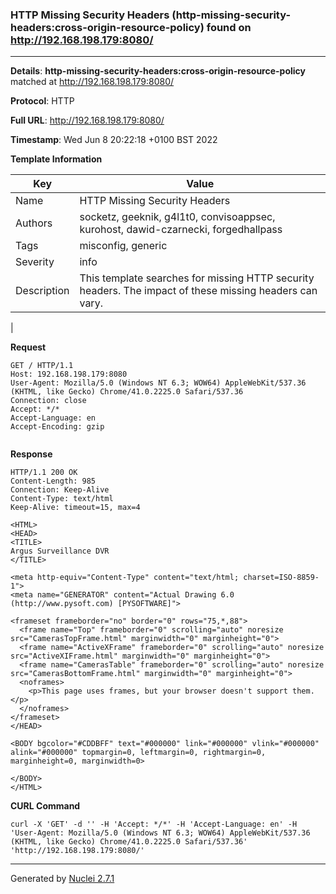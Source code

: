 ### HTTP Missing Security Headers (http-missing-security-headers:cross-origin-resource-policy) found on http://192.168.198.179:8080/
---
**Details**: **http-missing-security-headers:cross-origin-resource-policy**  matched at http://192.168.198.179:8080/

**Protocol**: HTTP

**Full URL**: http://192.168.198.179:8080/

**Timestamp**: Wed Jun 8 20:22:18 +0100 BST 2022

**Template Information**

| Key | Value |
|---|---|
| Name | HTTP Missing Security Headers |
| Authors | socketz, geeknik, g4l1t0, convisoappsec, kurohost, dawid-czarnecki, forgedhallpass |
| Tags | misconfig, generic |
| Severity | info |
| Description | This template searches for missing HTTP security headers. The impact of these missing headers can vary.
 |

**Request**
```http
GET / HTTP/1.1
Host: 192.168.198.179:8080
User-Agent: Mozilla/5.0 (Windows NT 6.3; WOW64) AppleWebKit/537.36 (KHTML, like Gecko) Chrome/41.0.2225.0 Safari/537.36
Connection: close
Accept: */*
Accept-Language: en
Accept-Encoding: gzip


```

**Response**
```http
HTTP/1.1 200 OK
Content-Length: 985
Connection: Keep-Alive
Content-Type: text/html
Keep-Alive: timeout=15, max=4

<HTML>
<HEAD>
<TITLE>
Argus Surveillance DVR
</TITLE>

<meta http-equiv="Content-Type" content="text/html; charset=ISO-8859-1">
<meta name="GENERATOR" content="Actual Drawing 6.0 (http://www.pysoft.com) [PYSOFTWARE]">

<frameset frameborder="no" border="0" rows="75,*,88">
  <frame name="Top" frameborder="0" scrolling="auto" noresize src="CamerasTopFrame.html" marginwidth="0" marginheight="0">  
  <frame name="ActiveXFrame" frameborder="0" scrolling="auto" noresize src="ActiveXIFrame.html" marginwidth="0" marginheight="0">
  <frame name="CamerasTable" frameborder="0" scrolling="auto" noresize src="CamerasBottomFrame.html" marginwidth="0" marginheight="0">  
  <noframes>
    <p>This page uses frames, but your browser doesn't support them.</p>
  </noframes>
</frameset>
</HEAD>

<BODY bgcolor="#CDDBFF" text="#000000" link="#000000" vlink="#000000" alink="#000000" topmargin=0, leftmargin=0, rightmargin=0, marginheight=0, marginwidth=0>

</BODY>
</HTML>

```


**CURL Command**
```
curl -X 'GET' -d '' -H 'Accept: */*' -H 'Accept-Language: en' -H 'User-Agent: Mozilla/5.0 (Windows NT 6.3; WOW64) AppleWebKit/537.36 (KHTML, like Gecko) Chrome/41.0.2225.0 Safari/537.36' 'http://192.168.198.179:8080/'
```
---
Generated by [Nuclei 2.7.1](https://github.com/projectdiscovery/nuclei)